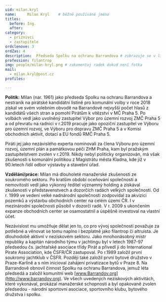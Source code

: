 ```yaml
---
uid: milan.kryl
name:     Milan Kryl  	# běžně používáné jméno
titles:
  before: Ing. 
  after:
category:
  - priznivci
  - zastupitele  
ordclenove: 3
ordZas: 4
description:  Předseda Spolku na ochranu Barrandova # zobrazuje se v lide
profession: filantrop
img: people/milan-kryl.png # zakomentuj radek dokud není fotka
mail:
  - milan.kryl@post.cz
profiles:

---
```


**Politik:** Milan (nar. 1961) jako předseda Spolku na ochranu Barrandova a nestraník na pirátské kandidátní listině pro komunální volby v roce 2018 získal ve svém volebním obvodě na Barrandově nejvyšší počet hlasů z kandidátů všech stran a pomohl Pirátům k vítězství v MČ Praha 5. Po volbách vedl jako uvolněný zastupitel Výbor pro územní rozvoj ZMČ Praha 5 a od převratu na radnici v r.2019 pracuje jako opoziční zastupitel ve Výboru pro územní rozvoj, ve Výboru pro dopravu ZMČ Praha 5 a v Komisi obchodních aktivit, dotací a EU fondů RMČ Praha 5.

Piráti jej jako nezávislého experta nominovali za člena Výboru pro územní rozvoj, územní plán a památkovou péči ZHM Praha, kam byl pražským zastupitelstvem zvolen v r.2019.
Nikdy nebyl politicky organizován, má však zkušenosti s komunální politikou z Magistrátu města Kladna, kde již v 90.letech řídil odbor výstavby a stavební úřad.

**Vzdělání/práce:** Milan má dlouholeté manažerské zkušenosti ze soukromého sektoru. Po kratším období oceňování společností a nemovitostí vedl jako výkonný ředitel významný holding a získával zkušenosti v představenstvech a dozorčích radách velkých společností. Od r. 1999 ve vedení velké nadnárodní společnosti zodpovídal za akvizici pozemků a výstavbu obchodních center na celém území ČR. I v mezinárodní společnosti působil v dozorčí radě. V r. 2009 s ukončením expanze obchodních center se osamostatnil a úspěšně investoval na vlastní účet.

Nezávislost mu umožňuje dělat jen to, co pro vývoj společnosti považuje za potřebné a věnovat se tomu naplno i bezplatně jako filantrop či altruista. Je dlouhodobě aktivní v neziskovém sektoru. Jako mnohonásobný mistr republiky a kapitán národního týmu v jachtingu byl v letech 1987-97 předsedou čs. jachtařské asociace třídy Pirát a přivedl ji do International Pirate Association, kde ČSFR/ČR zastupoval. Po r.1989 založil první soukromý jachtklub v ČSFR. Později také založil první bytové družstvo v Praze-Karlíně a s ním inicioval zahájení privatizace bytů v Praze 8. Na Barrandově obnovil činnost Spolku na ochranu Barrandova, jemuž léta předsedá a založil komunitní web [www.Barrandov.org](http://www.barrandov.org). Ve všech uvedených neziskových aktivitách, které vykonával, prokázal manažerské schopnosti a byl opakovaně zvolen předsedou - národní sportovní asociace, sportovního klubu, bytového družstva i spolku.
